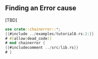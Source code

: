 ## Finding an Error cause

[TBD]

~~~rust
use crate::chainerror::*;
{{#include ../examples/tutorial8.rs:2:}}
# #[allow(dead_code)]
# mod chainerror {
{{#includecomment ../src/lib.rs}}
# }
~~~